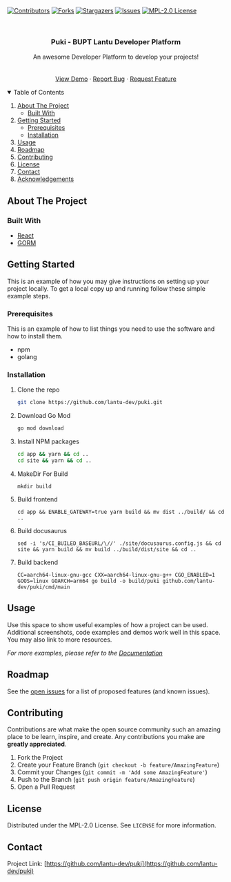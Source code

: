 <!--
*** Thanks for checking out the Best-README-Template. If you have a suggestion
*** that would make this better, please fork the repo and create a pull request
*** or simply open an issue with the tag "enhancement".
*** Thanks again! Now go create something AMAZING! :D
-->



<!-- PROJECT SHIELDS -->
<!--
*** I'm using markdown "reference style" links for readability.
*** Reference links are enclosed in brackets [ ] instead of parentheses ( ).
*** See the bottom of this document for the declaration of the reference variables
*** for contributors-url, forks-url, etc. This is an optional, concise syntax you may use.
*** https://www.markdownguide.org/basic-syntax/#reference-style-links
-->
[![Contributors][contributors-shield]][contributors-url]
[![Forks][forks-shield]][forks-url]
[![Stargazers][stars-shield]][stars-url]
[![Issues][issues-shield]][issues-url]
[![MPL-2.0 License][license-shield]][license-url]



<!-- PROJECT LOGO -->
<br />
<p align="center">
  <!-- <a href="https://github.com/lantu-dev/puki">
    <img src="images/logo.png" alt="Logo" width="80" height="80">
  </a> -->

  <h3 align="center">Puki - BUPT Lantu Developer Platform</h3>

  <p align="center">
    An awesome Developer Platform to develop your projects!
    <br />
    <!-- <a href="https://github.com/lantu-dev/puki"><strong>Explore the docs »</strong></a> -->
    <br />
    <br />
    <a href="https://stagging.blueprint.org.cn/puki/master/app/">View Demo</a>
    ·
    <a href="https://github.com/lantu-dev/puki/issues">Report Bug</a>
    ·
    <a href="https://github.com/lantu-dev/puki/issues">Request Feature</a>
  </p>
</p>



<!-- TABLE OF CONTENTS -->
<details open="open">
  <summary>Table of Contents</summary>
  <ol>
    <li>
      <a href="#about-the-project">About The Project</a>
      <ul>
        <li><a href="#built-with">Built With</a></li>
      </ul>
    </li>
    <li>
      <a href="#getting-started">Getting Started</a>
      <ul>
        <li><a href="#prerequisites">Prerequisites</a></li>
        <li><a href="#installation">Installation</a></li>
      </ul>
    </li>
    <li><a href="#usage">Usage</a></li>
    <li><a href="#roadmap">Roadmap</a></li>
    <li><a href="#contributing">Contributing</a></li>
    <li><a href="#license">License</a></li>
    <li><a href="#contact">Contact</a></li>
    <li><a href="#acknowledgements">Acknowledgements</a></li>
  </ol>
</details>



<!-- ABOUT THE PROJECT -->
## About The Project

<!-- [![Product Name Screen Shot][product-screenshot]](https://example.com) -->


### Built With


* [React](https://reactjs.org)
* [GORM](https://gorm.io)



<!-- GETTING STARTED -->
## Getting Started

This is an example of how you may give instructions on setting up your project locally.
To get a local copy up and running follow these simple example steps.

### Prerequisites

This is an example of how to list things you need to use the software and how to install them.
* npm
* golang

### Installation

1. Clone the repo
   ```sh
   git clone https://github.com/lantu-dev/puki.git
   ```
2. Download Go Mod
   ```sh
   go mod download
   ```
3. Install NPM packages
   ```sh
   cd app && yarn && cd ..
   cd site && yarn && cd ..
   ```
4. MakeDir For Build
   ```
   mkdir build
   ```
5. Build frontend
   ```
   cd app && ENABLE_GATEWAY=true yarn build && mv dist ../build/ && cd ..
   ```
6. Build docusaurus
   ```
   sed -i 's/CI_BUILED_BASEURL/\//' ./site/docusaurus.config.js && cd site && yarn build && mv build ../build/dist/site && cd ..
   ```
7. Build backend
   ```
   CC=aarch64-linux-gnu-gcc CXX=aarch64-linux-gnu-g++ CGO_ENABLED=1 GOOS=linux GOARCH=arm64 go build -o build/puki github.com/lantu-dev/puki/cmd/main
   ```



<!-- USAGE EXAMPLES -->
## Usage

Use this space to show useful examples of how a project can be used. Additional screenshots, code examples and demos work well in this space. You may also link to more resources.

_For more examples, please refer to the [Documentation](https://example.com)_



<!-- ROADMAP -->
## Roadmap

See the [open issues](https://github.com/lantu-dev/puki/issues) for a list of proposed features (and known issues).



<!-- CONTRIBUTING -->
## Contributing

Contributions are what make the open source community such an amazing place to be learn, inspire, and create. Any contributions you make are **greatly appreciated**.

1. Fork the Project
2. Create your Feature Branch (`git checkout -b feature/AmazingFeature`)
3. Commit your Changes (`git commit -m 'Add some AmazingFeature'`)
4. Push to the Branch (`git push origin feature/AmazingFeature`)
5. Open a Pull Request



<!-- LICENSE -->
## License

Distributed under the MPL-2.0 License. See `LICENSE` for more information.



<!-- CONTACT -->
## Contact


Project Link: [https://github.com/lantu-dev/puki](https://github.com/lantu-dev/puki)




<!-- MARKDOWN LINKS & IMAGES -->
<!-- https://www.markdownguide.org/basic-syntax/#reference-style-links -->
[contributors-shield]: https://img.shields.io/github/contributors/lantu-dev/puki?style=for-the-badge
[contributors-url]: https://github.com/lantu-dev/puki/graphs/contributors
[forks-shield]: https://img.shields.io/github/forks/lantu-dev/puki.svg?style=for-the-badge
[forks-url]: https://github.com/lantu-dev/puki/network/members
[stars-shield]: https://img.shields.io/github/stars/lantu-dev/puki.svg?style=for-the-badge
[stars-url]: https://github.com/lantu-dev/puki/stargazers
[issues-shield]: https://img.shields.io/github/issues/lantu-dev/puki.svg?style=for-the-badge
[issues-url]: https://github.com/lantu-dev/puki/issues
[license-shield]: https://img.shields.io/github/license/lantu-dev/puki.svg?style=for-the-badge
[license-url]: https://github.com/lantu-dev/puki/blob/master/LICENSE.txt
[linkedin-shield]: https://img.shields.io/badge/-LinkedIn-black.svg?style=for-the-badge&logo=linkedin&colorB=555
[linkedin-url]: https://linkedin.com/in/othneildrew
[product-screenshot]: images/screenshot.png